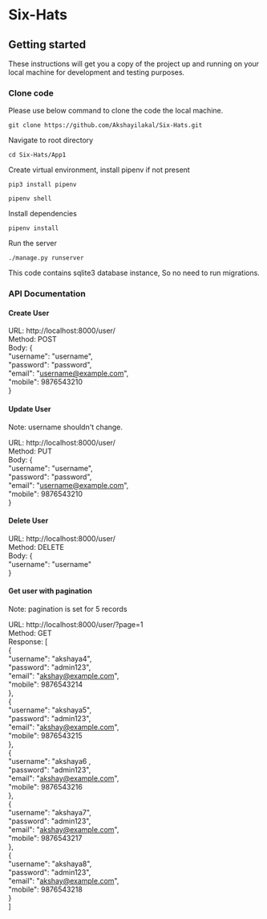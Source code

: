 # Six-Hats
## Getting started

These instructions will get you a copy of the project up and running on your local machine for development and testing purposes.

### Clone code

Please use below command to clone the code the local machine.

`git clone https://github.com/Akshayilakal/Six-Hats.git`

Navigate to root directory

`cd Six-Hats/App1`

Create virtual environment, install pipenv if not present

`pip3 install pipenv`

`pipenv shell`

Install dependencies

`pipenv install`

Run the server

`./manage.py runserver`

This code contains sqlite3 database instance, So no need to run migrations.

### API Documentation

#### Create User

URL: http://localhost:8000/user/  
Method: POST  
Body: {  
      "username": "username",  
      "password": "password",  
      "email": "username@example.com",  
      "mobile": 9876543210  
    }  

#### Update User
Note: username shouldn't change.

URL: http://localhost:8000/user/  
Method: PUT  
Body: {  
      "username": "username",  
      "password": "password",  
      "email": "username@example.com",  
      "mobile": 9876543210  
    }  

#### Delete User

URL: http://localhost:8000/user/  
Method: DELETE  
Body: {  
      "username": "username"  
    } 

#### Get user with pagination
Note: pagination is set for 5 records

URL: http://localhost:8000/user/?page=1  
Method: GET  
Response: [  
    {  
        "username": "akshaya4",  
        "password": "admin123",  
        "email": "akshay@example.com",  
        "mobile": 9876543214  
    },  
    {  
        "username": "akshaya5",  
        "password": "admin123",  
        "email": "akshay@example.com",  
        "mobile": 9876543215  
    },  
    {   
        "username": "akshaya6 ,  
        "password": "admin123",  
        "email": "akshay@example.com",  
        "mobile": 9876543216  
    },  
    {  
        "username": "akshaya7",  
        "password": "admin123",  
        "email": "akshay@example.com",  
        "mobile": 9876543217  
    },  
    {  
        "username": "akshaya8",  
        "password": "admin123",  
        "email": "akshay@example.com",  
        "mobile": 9876543218  
    }  
]  
